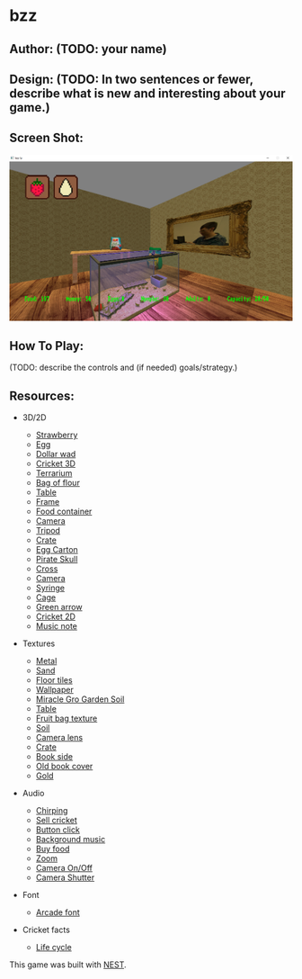 # bzz

## Author: (TODO: your name)

## Design: (TODO: In two sentences or fewer, describe what is new and interesting about your game.)

## Screen Shot:

![Screen Shot](screenshot.png)

## How To Play:

(TODO: describe the controls and (if needed) goals/strategy.)

## Resources:
- 3D/2D
    - [Strawberry](https://www.freepik.com/free-vector/collection-mixed-pixelated-fruits_2632369.htm#query=strawberry%20pixel%20art&position=0&from_view=search&track=sph)
    - [Egg](https://www.flaticon.com/free-icons/humidity)
    - [Dollar wad](http://pixelartmaker.com/art/6548026ccecefd4)
    - [Cricket 3D](https://sketchfab.com/3d-models/basic-cricket-4ca488a5b4724aaf86ad0b07d41a5e8e#download)
    - [Terrarium](https://www.blenderkit.com/get-blenderkit/f31f86a2-714d-4caf-8d93-fb7f5b2b6a53/)
    - [Bag of flour](https://www.blenderkit.com/get-blenderkit/741ad44a-2b64-4a8f-8e56-cd5175881bb2/)
    - [Table](https://www.blenderkit.com/get-blenderkit/bf2e6b17-ed2a-472c-8031-aa9836b9570d/)
    - [Frame](https://www.kindpng.com/imgv/biibbb_gold-frame-png-file-painting-frame-png-transparent/)
    - [Food container](https://sketchfab.com/3d-models/cc0-food-container-4-03749821e3a9441e9868fea0a7d991cc#download)
    - [Camera](https://www.blenderkit.com/get-blenderkit/020ebba2-cc67-469a-bdf7-a399651277f3/)
    - [Tripod](https://www.blenderkit.com/get-blenderkit/0516967a-8de0-42ee-a6c4-86caf08174eb/)
    - [Crate](https://www.blenderkit.com/get-blenderkit/82a709df-a59d-4e0a-9064-0db5be9d2639/)
    - [Egg Carton](https://www.blenderkit.com/get-blenderkit/7caa8e5b-bd54-49cb-9f72-de8c19e7075c/)
    - [Pirate Skull](https://miguel-pm-romeu.itch.io/pirate-skull)
    - [Cross](https://www.nicepng.com/ourpic/u2e6w7r5q8a9w7u2_cross-red-x-pixel-art/)
    - [Camera](https://www.pngitem.com/middle/TRmTwmh_old-camera-pixel-art-hd-png-download/)
    - [Syringe](http://pixelartmaker.com/art/65183ba995ca3de)
    - [Cage](https://twitter.com/pixelforgegames/status/1347616860720664576)
    - [Green arrow](https://www.nicepng.com/ourpic/u2q8u2r5o0o0u2i1_green-arrow-left-free-vector-graphics-free-pictures/)
    - [Cricket 2D](https://www.shareicon.net/insect-animals-animal-kingdom-bug-cricket-737879#google_vignette)
    - [Music note](http://pixelartmaker.com/art/339c1ee17abf629)

- Textures
    - [Metal](https://www.freepik.com/free-photo/metallic-textured-background_4139276.htm#query=metal%20texture&position=1&from_view=keyword)
    - [Sand](https://www.deviantart.com/hhh316/art/Seamless-desert-sand-texture-183159331)
    - [Floor tiles](https://www.freepik.com/free-photo/brown-wooden-flooring_4246371.htm#query=floor%20texture&position=5&from_view=keyword)
    - [Wallpaper](https://www.pngegg.com/en/png-vclxa)
    - [Miracle Gro Garden Soil](https://www.lowes.com/pd/Miracle-Gro-Garden-Soil-All-Purpose-0-75-cu-ft-Garden-Soil/999929910)
    - [Table](https://www.pngwing.com/en/free-png-bhgfy)
    - [Fruit bag texture](https://www.festfoods.com/shop/frozen/frozen_fruits/berries/dole_sliced_frozen_strawberries_14_oz_pouch/p/38655)
    - [Soil](https://www.freepik.com/free-photo/top-view-soil_4606525.htm#query=soil%20texture&position=2&from_view=search&track=sph)
    - [Camera lens](http://photoguild.org/camera-lens/)
    - [Crate](https://www.pexels.com/photo/brown-wooden-board-164005/)
    - [Book side](https://www.textures.com/download/BookSide0047/105437)
    - [Old book cover](https://lostandtaken.com/downloads/black-bumpy-old-book-cover-texture/)
    - [Gold](https://www.freepik.com/free-photo/golden-texture-with-lightspot-background_10264299.htm#query=gold%20texture&position=31&from_view=search&track=sph)

- Audio
    - [Chirping](https://freesound.org/people/GB01/sounds/530477/)
    - [Sell cricket](https://freesound.org/people/kiddpark/sounds/201159/)
    - [Button click](https://freesound.org/people/EminYILDIRIM/sounds/536108/)
    - [Background music](https://freesound.org/people/Migfus20/sounds/559840/)
    - [Buy food](https://freesound.org/people/acclivity/sounds/19988/)
    - [Zoom](https://freesound.org/people/kwahmah_02/sounds/264105/)
    - [Camera On/Off](https://freesound.org/people/AsdfgOrt/sounds/511939/)
    - [Camera Shutter](https://freesound.org/people/roachpowder/sounds/170229/)



- Font
    - [Arcade font](https://www.1001fonts.com/november-font.html)

- Cricket facts
    - [Life cycle](https://cricketcare.org/life-cycle/)

This game was built with [NEST](NEST.md).
